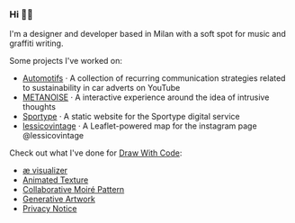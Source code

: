 ### Hi 🧙‍♂️

I'm a designer and developer based in Milan with a soft spot for music and graffiti writing.

Some projects I've worked on:
- [Automotifs](https://densitydesign.github.io/dd18-group-7/) · A collection of recurring communication strategies related to sustainability in car adverts on YouTube
- [METANOISE](https://drawwithcode.github.io/2021-team-work-group-4/) · A interactive experience around the idea of intrusive thoughts
- [Sportype](https://benedettoandrea.github.io/Sportype/) · A static website for the Sportype digital service
- [lessicovintage](https://benedettoandrea.github.io/lessicovintage/) · A Leaflet-powered map for the instagram page @lessicovintage

Check out what I've done for [Draw With Code](https://drawwithcode.github.io/):
- [æ visualizer](https://drawwithcode.github.io/2021-03-benedettoandrea/)
- [Animated Texture](https://drawwithcode.github.io/02-animated-texture-benedettoandrea/)
- [Collaborative Moiré Pattern](https://collaborativemoirepattern.herokuapp.com/)
- [Generative Artwork](https://drawwithcode.github.io/2021-01-benedettoandrea/)
- [Privacy Notice](https://drawwithcode.github.io/2021-04-benedettoandrea/)
